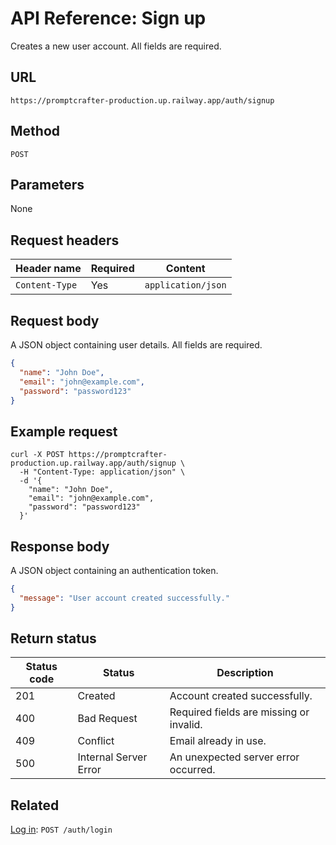 # API Reference: Sign up

Creates a new user account. All fields are required.

## URL

```text
https://promptcrafter-production.up.railway.app/auth/signup
```

## Method

`POST`

## Parameters

None

## Request headers

| Header name     | Required | Content                       |
|-----------------|----------|-----------------------------------|
| `Content-Type`  | Yes      | `application/json` |

## Request body

A JSON object containing user details. All fields are required.

```json
{
  "name": "John Doe",
  "email": "john@example.com",
  "password": "password123"
}
```

## Example request

```shell
curl -X POST https://promptcrafter-production.up.railway.app/auth/signup \
  -H "Content-Type: application/json" \
  -d '{
    "name": "John Doe",
    "email": "john@example.com",
    "password": "password123"
  }'
```

## Response body

A JSON object containing an authentication token.

```json
{
  "message": "User account created successfully."
}
```

## Return status

| Status code | Status                 | Description                                           |
|-------------|------------------------|-------------------------------------------------------|
| 201         | Created                | Account created successfully.                         |
| 400         | Bad Request            | Required fields are missing or invalid.               |
| 409         | Conflict               | Email already in use.                                 |
| 500         | Internal Server Error  | An unexpected server error occurred.                  |

## Related

[Log in](reference/endpoints/post-auth-login.md): `POST /auth/login`
